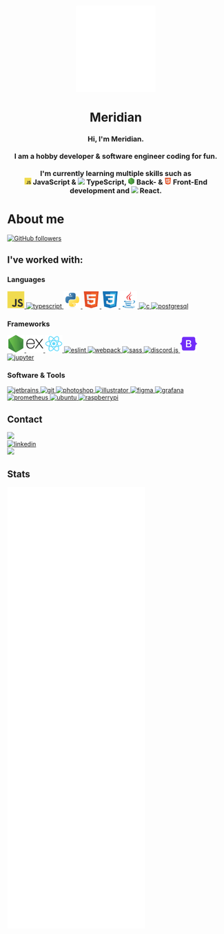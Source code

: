 <div align="center">
  <img src="images/logo.png" alt="Logo" height="200pxpx">
</div>
<h1 align="center">Meridian</h1>
<h3 align="center">
  Hi, I'm Meridian.<br><br>
  I am a hobby developer & software engineer coding for fun.<br><br>
  I'm currently learning multiple skills such as<br>
  <img src="https://raw.githubusercontent.com/devicons/devicon/master/icons/javascript/javascript-original.svg" height="16px"> JavaScript &
  <img src="https://cdn.jsdelivr.net/gh/devicons/devicon/icons/typescript/typescript-original.svg" height="16px"> TypeScript,
  <img src="https://raw.githubusercontent.com/devicons/devicon/master/icons/nodejs/nodejs-original.svg" height="16px"> Back- &
  <img src="https://raw.githubusercontent.com/devicons/devicon/master/icons/html5/html5-original.svg" height="16px"> Front-End development and
  <img src="https://cdn.jsdelivr.net/gh/devicons/devicon/icons/react/react-original.svg" height="16px"> React.<br>
</h3>

# About me

[![GitHub followers](https://img.shields.io/github/followers/MeridianGH?color=ffffff&labelColor=212121&logo=GitHub&logoColor=ffffff&style=for-the-badge)](https://github.com/MeridianGH?tab=followers)

## I've worked with:

### Languages
<a href="https://developer.mozilla.org/en-US/docs/Web/JavaScript" target="_blank" rel="noreferrer">
  <img src="https://raw.githubusercontent.com/devicons/devicon/master/icons/javascript/javascript-original.svg" alt="javascript" height="40px"/>
</a>
<a href="https://www.typescriptlang.org/" rel="noreferrer">
  <img src="https://cdn.jsdelivr.net/gh/devicons/devicon/icons/typescript/typescript-original.svg" alt="typescript" height="40px">
</a>
<a href="https://www.python.org" target="_blank" rel="noreferrer">
  <img src="https://raw.githubusercontent.com/devicons/devicon/master/icons/python/python-original.svg" alt="python" height="40px"/>
</a>
<a href="https://www.w3.org/html/" target="_blank" rel="noreferrer">
  <img src="https://raw.githubusercontent.com/devicons/devicon/master/icons/html5/html5-original.svg" alt="html5" height="40px"/>
</a>
<a href="https://www.w3schools.com/css/" target="_blank" rel="noreferrer">
  <img src="https://raw.githubusercontent.com/devicons/devicon/master/icons/css3/css3-original.svg" alt="css3" height="40px"/>
</a>
<a href="https://www.java.com/" target="_blank" rel="noreferrer">
  <img src="https://raw.githubusercontent.com/devicons/devicon/master/icons/java/java-original.svg" alt="java" height="40px"/>
</a>
<a href="https://www.cprogramming.com/" rel="noreferrer">
  <img src="https://cdn.jsdelivr.net/gh/devicons/devicon/icons/c/c-original.svg" alt="c" height="40px"/>
</a>
<a href="https://www.postgresql.org/" rel="noreferrer">
  <img src="https://cdn.jsdelivr.net/gh/devicons/devicon/icons/postgresql/postgresql-original.svg" alt="postgresql" height="40px">
</a>

### Frameworks
<a href="https://nodejs.org" target="_blank" rel="noreferrer">
  <img src="https://raw.githubusercontent.com/devicons/devicon/master/icons/nodejs/nodejs-original.svg" alt="nodejs" height="40px"/>
</a>
<a href="https://expressjs.com" target="_blank" rel="noreferrer">
  <img src="https://raw.githubusercontent.com/devicons/devicon/master/icons/express/express-original.svg" alt="express" height="40px"/>
</a>
<a href="https://reactjs.org/" target="_blank" rel="noreferrer">
  <img src="https://raw.githubusercontent.com/devicons/devicon/master/icons/react/react-original.svg" alt="react" height="40px"/>
</a>
<a href="https://eslint.org/" rel="noreferrer">
  <img src="https://cdn.jsdelivr.net/gh/devicons/devicon/icons/eslint/eslint-original.svg" alt="eslint" height="40px"/>
</a>
<a href="https://webpack.js.org/" rel="noreferrer">
  <img src="https://cdn.jsdelivr.net/gh/devicons/devicon/icons/webpack/webpack-original.svg" alt="webpack" height="40px"/>
</a>
<a href="https://sass-lang.com/" rel="noreferrer">
  <img src="https://cdn.jsdelivr.net/gh/devicons/devicon/icons/sass/sass-original.svg" alt="sass" height="40px"/>
</a>
<a href="https://discord.js.org/" rel="noreferrer">
  <img src="https://cdn.jsdelivr.net/gh/devicons/devicon/icons/discordjs/discordjs-original.svg" alt="discord.js" height="40px"/>
</a>
<a href="https://getbootstrap.com" target="_blank" rel="noreferrer">
  <img src="https://raw.githubusercontent.com/devicons/devicon/master/icons/bootstrap/bootstrap-plain.svg" alt="bootstrap" height="40px"/>
</a>
<a href="https://jupyter.org/" rel="noreferrer">
  <img src="https://cdn.jsdelivr.net/gh/devicons/devicon/icons/jupyter/jupyter-original-wordmark.svg" alt="jupyter" height="40px"/>
</a>

### Software & Tools
<a href="https://www.jetbrains.com/">
  <img src="https://cdn.jsdelivr.net/gh/devicons/devicon/icons/jetbrains/jetbrains-original.svg" alt="jetbrains" height="40px"/>
</a>
<a href="https://git-scm.com/">
  <img src="https://cdn.jsdelivr.net/gh/devicons/devicon/icons/git/git-original.svg" alt="git" height="40px"/>
</a>
<a href="https://www.adobe.com/de/products/photoshop.html">
  <img src="https://cdn.jsdelivr.net/gh/devicons/devicon/icons/photoshop/photoshop-plain.svg" alt="photoshop" height="40px"/>
</a>
<a href="https://www.adobe.com/de/products/illustrator.html">
  <img src="https://cdn.jsdelivr.net/gh/devicons/devicon/icons/illustrator/illustrator-plain.svg" alt="illustrator" height="40px"/>
</a>
<a href="https://www.figma.com">
  <img src="https://cdn.jsdelivr.net/gh/devicons/devicon/icons/figma/figma-original.svg" alt="figma" height="40px"/>
</a>
<a href="https://grafana.com/">
  <img src="https://cdn.jsdelivr.net/gh/devicons/devicon/icons/grafana/grafana-original.svg" alt="grafana" height="40px"/>
</a>
<a href="https://prometheus.io/">
  <img src="https://cdn.jsdelivr.net/gh/devicons/devicon/icons/prometheus/prometheus-original.svg" alt="prometheus" height="40px"/>
</a>
<a href="https://ubuntu.com/">
  <img src="https://cdn.jsdelivr.net/gh/devicons/devicon/icons/ubuntu/ubuntu-plain.svg" alt="ubuntu" height="40px"/>
</a>
<a href="https://www.raspberrypi.com/">
  <img src="https://cdn.jsdelivr.net/gh/devicons/devicon/icons/raspberrypi/raspberrypi-original.svg" alt="raspberrypi" height="40px"/>
</a>


## Contact

<img src="https://discord.c99.nl/widget/theme-1/360817252158930954.png"/>
<br>
<a href="https://www.linkedin.com/in/lukas-romacker/">
  <img src="https://cdn.jsdelivr.net/gh/devicons/devicon/icons/linkedin/linkedin-original-wordmark.svg" alt="linkedin" height="80px"/>
</a>
<br>
<a href="mailto:meridianpy@gmail.com">
  <img src="https://img.shields.io/static/v1?style=for-the-badge&logo=gmail&label=&labelColor=212121&message=Mail&color=212121">
</a>

## Stats
<img src="./github-metrics.svg">
